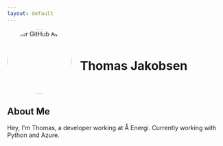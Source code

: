 ```yaml
---
layout: default
---
```


<div style="display: flex; align-items: center;">
  <img src="https://github.com/thomjak.png" alt="Your GitHub Avatar" style="border-radius: 50%; width: 150px; height: 150px; margin-right: 20px;">
  <h1>Thomas Jakobsen</h1>
</div>

## About Me

Hey, I'm Thomas, a developer working at Å Energi. Currently working with Python and Azure.